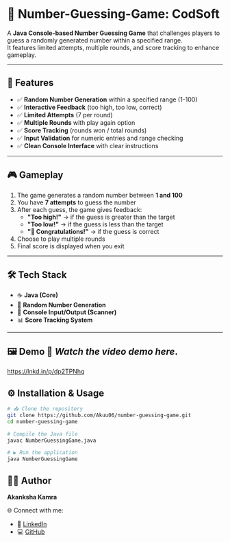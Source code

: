 # 🔢 Number-Guessing-Game: CodSoft 
A **Java Console-based Number Guessing Game** that challenges players to guess a randomly generated number within a specified range.  
It features limited attempts, multiple rounds, and score tracking to enhance gameplay.  

---

## 🚀 Features  
- ✅ **Random Number Generation** within a specified range (1-100)  
- ✅ **Interactive Feedback** (too high, too low, correct)  
- ✅ **Limited Attempts** (7 per round)  
- ✅ **Multiple Rounds** with play again option  
- ✅ **Score Tracking** (rounds won / total rounds)  
- ✅ **Input Validation** for numeric entries and range checking  
- ✅ **Clean Console Interface** with clear instructions  

---

## 🎮 Gameplay  
1. The game generates a random number between **1 and 100**  
2. You have **7 attempts** to guess the number  
3. After each guess, the game gives feedback:  
   - **"Too high!"** → if the guess is greater than the target  
   - **"Too low!"** → if the guess is less than the target  
   - **"🎉 Congratulations!"** → if the guess is correct  
4. Choose to play multiple rounds  
5. Final score is displayed when you exit  

---

## 🛠️ Tech Stack  
- ☕ **Java (Core)**  
- 🎲 **Random Number Generation**  
- 📝 **Console Input/Output (Scanner)**  
- 📊 **Score Tracking System**  

---

## 🖼️ Demo 🎥 *Watch the video demo here*.
https://lnkd.in/p/dp2TPNhq

## ⚙️ Installation & Usage  
```bash
# 📥 Clone the repository
git clone https://github.com/Akuu06/number-guessing-game.git
cd number-guessing-game

# Compile the Java file
javac NumberGuessingGame.java

# ▶️ Run the application
java NumberGuessingGame

```
## 👨‍💻 Author  
**Akanksha Kamra**  

🌐 Connect with me:  
- 🔗 [LinkedIn](https://www.linkedin.com/in/akanksha-kamra)  
- 💻 [GitHub](https://github.com/Akuu06)  

